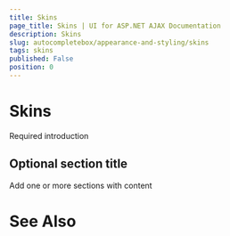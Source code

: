 ```yaml
---
title: Skins
page_title: Skins | UI for ASP.NET AJAX Documentation
description: Skins
slug: autocompletebox/appearance-and-styling/skins
tags: skins
published: False
position: 0
---
```


# Skins



Required introduction

## Optional section title

Add one or more sections with content

# See Also
